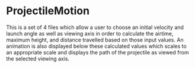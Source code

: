 # ProjectileMotion
This is a set of 4 files which allow a user to choose an initial velocity and launch angle as well as viewing axis in order to calculate the airtime, 
maximum height, and distance travelled based on those input values. An animation is also displayed below these calculated values which scales to 
an appropriate scale and displays the path of the projectile as viewed from the selected viewing axis. 

